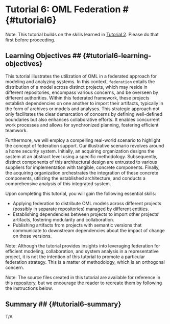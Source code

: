 # Tutorial 6: OML Federation # {#tutorial6}

Note: This tutorial builds on the skills learned in [Tutorial 2](#tutorial2). Please do that first before proceeding.

## Learning Objectives ## {#tutorial6-learning-objectives}

This tutorial illustrates the utilization of OML in a federated approach for modeling and analyzing systems. In this context, `federation` entails the distribution of a model across distinct projects, which may reside in different repositories, encompass various concerns, and be overseen by different authorities. Within this federated framework, these projects establish dependencies on one another to import their artifacts, typically in the form of archives or models and analyses. This strategic approach not only facilitates the clear demarcation of concerns by defining well-defined boundaries but also enhances collaborative efforts. It enables concurrent work processes and allows for synchronized planning, fostering efficient teamwork.

Furthermore, we will employ a compelling real-world scenario to highlight the concept of federation support. Our illustrative scenario revolves around a home security system. Initially, an acquiring organization designs the system at an abstract level using a specific methodology. Subsequently, distinct components of this architectural design are entrusted to various suppliers for implementation with tangible, concrete components. Finally, the acquiring organization orchestrates the integration of these concrete components, utilizing the established architecture, and conducts a comprehensive analysis of this integrated system.

Upon completing this tutorial, you will gain the following essential skills:

- Applying federation to distribute OML models across different projects (possibly in separate repositories) managed by different entities. 
- Establishing dependencies between projects to import other projects' artifacts, fostering modularity and collaboration. 
- Publishing artifacts from projects with semantic versions that communicate to downstream dependencies about the impact of change on those versions.

Note: Although the tutorial provides insights into leveraging federation for efficient modeling, collaboration, and system analysis in a representative project, it is not the intention of this tutorial to promote a particular federation strategy. This is a matter of methodology, which is an orthogonal concern.

Note: The source files created in this tutorial are available for reference in this [repository](https://github.com/opencaesar/homesecurity-example), but we encourage the reader to recreate them by following the instructions below.

## Summary ## {#tutorial6-summary}

T/A